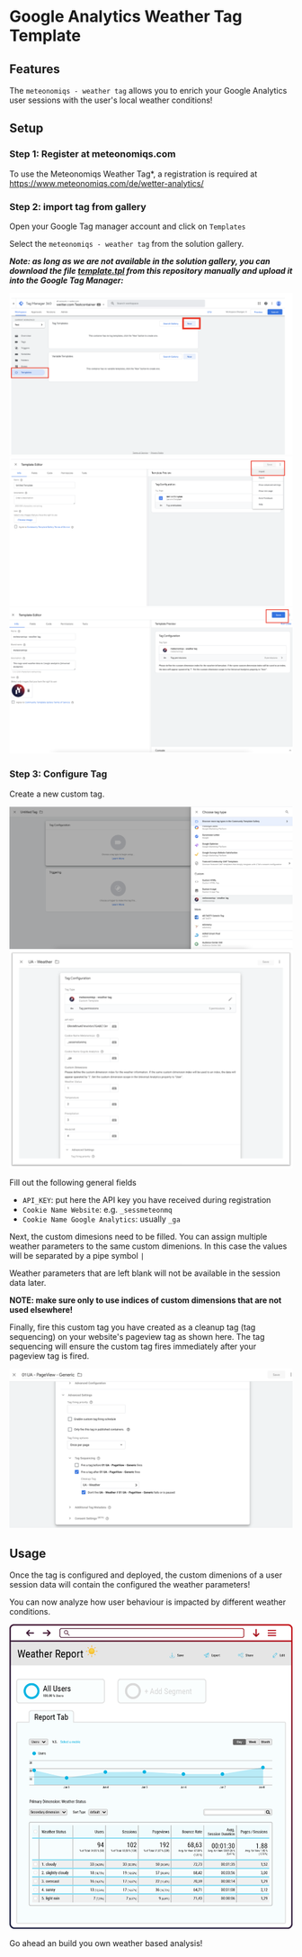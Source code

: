 # Google Analytics Weather Tag Template

## Features 

The `meteonomiqs - weather tag` allows you to enrich your Google Analytics user sessions 
with the user's local weather conditions!

## Setup

###  Step 1: Register at meteonomiqs.com

To use the Meteonomiqs Weather Tag*, a registration is required at https://www.meteonomiqs.com/de/wetter-analytics/

### Step 2: import tag from gallery

Open your Google Tag manager account and click on `Templates`

Select the `meteonomiqs - weather tag` from the solution gallery.

***Note: as long as we are not available in the solution gallery, you can download the file 
[template.tpl](https://raw.githubusercontent.com/meteonomiqs/gtm-weather/main/template.tpl)
from this repository manually and upload it into the Google Tag Manager:***

![Manual upload](doc/images/gallery_import_from_file.png "Manual upload")
![Manual upload](doc/images/import.png "Manual upload")
![Manual upload](doc/images/savetemplate.png "Manual upload")

### Step 3: Configure Tag

Create a new custom tag.

![Tag Configuration](doc/images/customtag.png "Tag Configuration")
![Tag Configuration](doc/images/tag_config.png "Tag Configuration")

Fill out the following general fields
* `API_KEY`: put here the API key you have received during registration
* `Cookie Name Website`: e.g. `_sessmeteonmq`
* `Cookie Name Google Analytics`: usually `_ga`

Next, the custom dimesions need to be filled.
You can assign multiple weather parameters to the same custom dimenions. In this case the values will be separated by a pipe symbol `|`

Weather parameters that are left blank will not be available in the session data later.

**NOTE: make sure only to use indices of custom dimensions that are not used elsewhere!**

Finally, fire this custom tag you have created as a cleanup tag (tag sequencing) on your website's pageview tag as shown here. The tag sequencing will ensure the custom tag fires immediately after your pageview tag is fired.

![Tag Configuration](doc/images/sequence.png "Tag Configuration")

## Usage

Once the tag is configured and deployed, the custom dimenions of a user session data will contain the configured the weather parameters!

You can now analyze how user behaviour is impacted by different weather conditions.

![Google Analytics example analysis](doc/images/ga_example.png "Google Analytics example analysis")

Go ahead an build you own weather based analysis!
